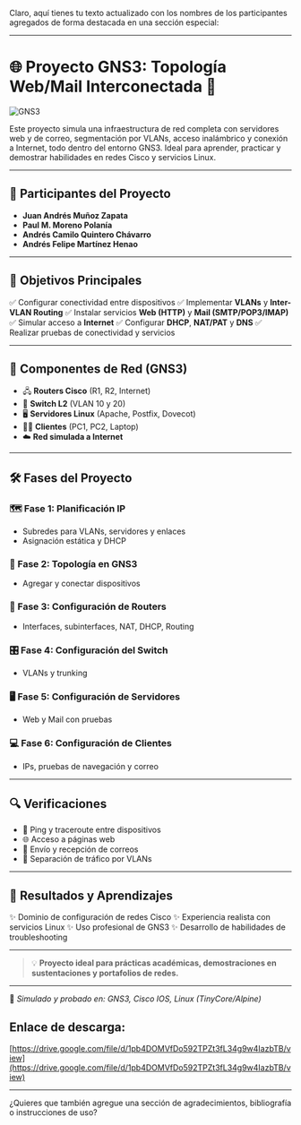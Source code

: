 Claro, aquí tienes tu texto actualizado con los nombres de los participantes agregados de forma destacada en una sección especial:

---

# 🌐 Proyecto GNS3: Topología Web/Mail Interconectada 🚀

![GNS3](https://upload.wikimedia.org/wikipedia/commons/thumb/5/5e/GNS3_logo.svg/512px-GNS3_logo.svg.png)

Este proyecto simula una infraestructura de red completa con servidores web y de correo, segmentación por VLANs, acceso inalámbrico y conexión a Internet, todo dentro del entorno GNS3. Ideal para aprender, practicar y demostrar habilidades en redes Cisco y servicios Linux.

---

## 👥 Participantes del Proyecto

* **Juan Andrés Muñoz Zapata**
* **Paul M. Moreno Polanía**
* **Andrés Camilo Quintero Chávarro**
* **Andrés Felipe Martínez Henao**

---

## 🎯 Objetivos Principales

✅ Configurar conectividad entre dispositivos
✅ Implementar **VLANs** y **Inter-VLAN Routing**
✅ Instalar servicios **Web (HTTP)** y **Mail (SMTP/POP3/IMAP)**
✅ Simular acceso a **Internet**
✅ Configurar **DHCP**, **NAT/PAT** y **DNS**
✅ Realizar pruebas de conectividad y servicios

---

## 🧱 Componentes de Red (GNS3)

* 🖧 **Routers Cisco** (R1, R2, Internet)
* 🔀 **Switch L2** (VLAN 10 y 20)
* 🖥️ **Servidores Linux** (Apache, Postfix, Dovecot)
* 👨‍💻 **Clientes** (PC1, PC2, Laptop)
* ☁️ **Red simulada a Internet**

---

## 🛠️ Fases del Proyecto

### 🗺️ Fase 1: Planificación IP

* Subredes para VLANs, servidores y enlaces
* Asignación estática y DHCP

### 🧩 Fase 2: Topología en GNS3

* Agregar y conectar dispositivos

### 📡 Fase 3: Configuración de Routers

* Interfaces, subinterfaces, NAT, DHCP, Routing

### 🎛️ Fase 4: Configuración del Switch

* VLANs y trunking

### 🖥️ Fase 5: Configuración de Servidores

* Web y Mail con pruebas

### 💻 Fase 6: Configuración de Clientes

* IPs, pruebas de navegación y correo

---

## 🔍 Verificaciones

* 📶 Ping y traceroute entre dispositivos
* 🌐 Acceso a páginas web
* 📧 Envío y recepción de correos
* 🔐 Separación de tráfico por VLANs

---

## 🧠 Resultados y Aprendizajes

✨ Dominio de configuración de redes Cisco
✨ Experiencia realista con servicios Linux
✨ Uso profesional de GNS3
✨ Desarrollo de habilidades de troubleshooting

---

> 💡 **Proyecto ideal para prácticas académicas, demostraciones en sustentaciones y portafolios de redes.**

---

📁 *Simulado y probado en: GNS3, Cisco IOS, Linux (TinyCore/Alpine)*

## Enlace de descarga:

[https://drive.google.com/file/d/1pb4DOMVfDo592TPZt3fL34g9w4IazbTB/view](https://drive.google.com/file/d/1pb4DOMVfDo592TPZt3fL34g9w4IazbTB/view)

---

¿Quieres que también agregue una sección de agradecimientos, bibliografía o instrucciones de uso?
